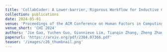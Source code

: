 ```yaml
---
title: 'CollabCoder: A Lower-barrier, Rigorous Workflow for Inductive Collaborative Qualitative Analysis with Large Language Models'
collection: publications
date: 2024-05-01
venue: 'Proceedings of the ACM Conference on Human Factors in Computing Systems (CHI 2024)'
venue_short: 'CHI 2024'
authors: 'Jie Gao, Yuchen Guo, Gionnieve Lim, Tianqin Zhang, Zheng Zhang, <b>Toby Jia-Jun Li</b>, and Simon Perrault'
paperurl: 'https://arxiv.org/pdf/2304.07366.pdf'
teaser: '/images/c26_thumbnail.png'
---
```

